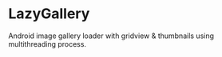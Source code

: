 LazyGallery
===========

Android image gallery loader with gridview &amp; thumbnails using multithreading process.